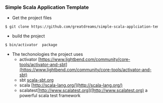 ### Simple Scala Application Template

* Get the project files
```bash
$ git clone https://github.com/greatdreams/simple-scala-applciation-template.git
```
* build the project
```bash
$ bin/activator  package
```
* The techonologies the project uses
	* activator [https://www.lightbend.com/community/core-tools/activator-and-sbt](https://www.lightbend.com/community/core-tools/activator-and-sbt)
	* sbt [scala-sbt.org](scala-sbt.org)
	* scala [http://scala-lang.org/](http://scala-lang.org/)
    * scalatest[http://www.scalatest.org]([http://www.scalatest.org) a powerful scala test framework
	
